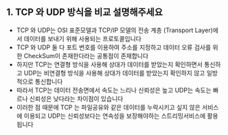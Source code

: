## 1. TCP 와 UDP 방식을 비교 설명해주세요

- TCP 와 UDP는 OSI 표준모델과 TCP/IP 모델의 전송 계층 (Transport Layer)에서 데이터를 보내기 위해 사용되는 프로토콜입니다
- TCP 와 UDP 둘 다 포트 번호를 이용하여 주소를 지정하고 데이터 오류 검사를 위한 CheckSum이 존재한다라는 공통점이 존재합니다
- 하지만 TCP는 연결형 방식을 사용해 상대가 데이터를 받았는지 확인하면서 통신하고 UDP는 비연결형 방식을 사용해 상대가 데이터를 받았는지 확인하지 않고 일방적으로 통신합니다
- 따라서 TCP는 데이터 전송면에서 속도는 느리나 신뢰성은 높고 UDP는 속도는 빠르나 신뢰성은 낮다라는 차이점이 있습니다
- 이러한 점 때문에 TCP 는 파일공유와 같은 데이터를 누락시키고 싶지 않은 서비스에 이용되고 UDP는 신뢰성보다는 연속성을 보장해야하는 스트리밍서비스에 활용됩니다